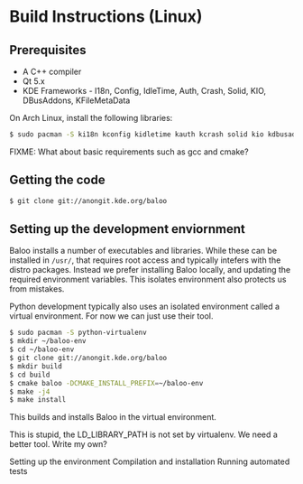 # Build Instructions (Linux)

## Prerequisites

* A C++ compiler
* Qt 5.x
* KDE Frameworks - I18n, Config, IdleTime, Auth, Crash, Solid, KIO, DBusAddons, KFileMetaData

On Arch Linux, install the following libraries:

```bash
$ sudo pacman -S ki18n kconfig kidletime kauth kcrash solid kio kdbusaddons kfilemetadata
```

FIXME: What about basic requirements such as gcc and cmake?

## Getting the code

```bash
$ git clone git://anongit.kde.org/baloo
```

## Setting up the development enviornment

Baloo installs a number of executables and libraries. While these can be installed in `/usr/`, that requires root access and typically intefers with the distro packages. Instead we prefer installing Baloo locally, and updating the required environment variables. This isolates environment also protects us from mistakes.

Python development typically also uses an isolated environment called a virtual environment. For now we can just use their tool.

```bash
$ sudo pacman -S python-virtualenv
$ mkdir ~/baloo-env
$ cd ~/baloo-env
$ git clone git://anongit.kde.org/baloo
$ mkdir build
$ cd build
$ cmake baloo -DCMAKE_INSTALL_PREFIX=~/baloo-env
$ make -j4
$ make install
```

This builds and installs Baloo in the virtual environment.

This is stupid, the LD_LIBRARY_PATH is not set by virtualenv. We need a better tool. Write my own?

 Setting up the environment
 Compilation and installation
 Running automated tests
